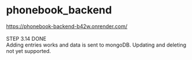# phonebook_backend
https://phonebook-backend-b42w.onrender.com/
<br/><br/>
STEP 3.14 DONE
<br/>
Adding entries works and data is sent to mongoDB. Updating and deleting not yet supported. 